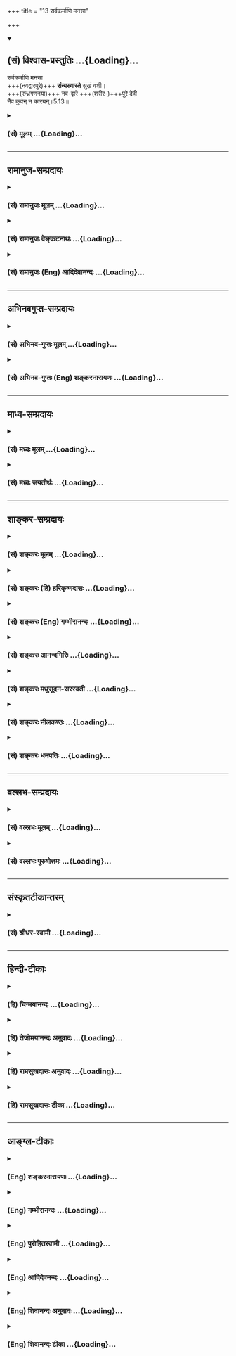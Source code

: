 +++
title = "13 सर्वकर्माणि मनसा"

+++
<div class="js_include" newlevelforh1="2" title="(सं) विश्वास-प्रस्तुतिः" unfilled url="/mahAbhAratam/shlokashaH/06-bhIShma-parva/03-bhagavad-gItA-parva/saMskRtam/vishvAsa-prastutiH/05_karma-saMnyAsa-yogaH/13_sarvakarmANi_mana.md">
<details open><summary><h2>(सं) विश्वास-प्रस्तुतिः ...{Loading}...</h2></summary>

सर्वकर्माणि मनसा  
+++(नवद्वारपुरे)+++ **संन्यस्यास्ते** सुखं वशी।  
+++(रन्ध्रगणनया)+++ नव-द्वारे +++(शरीर-)+++पुरे देही  
नैव कुर्वन् न कारयन्॥5.13॥
</details>
</div>
<div class="js_include collapsed" newlevelforh1="3" title="(सं) मूलम्" unfilled url="/mahAbhAratam/shlokashaH/06-bhIShma-parva/03-bhagavad-gItA-parva/saMskRtam/mUlam/05_karma-saMnyAsa-yogaH/13_sarvakarmANi_mana.md">
<details><summary><h3>(सं) मूलम् ...{Loading}...</h3></summary>

सर्वकर्माणि मनसा संन्यस्यास्ते सुखं वशी।  
नवद्वारे पुरे देही नैव कुर्वन्न कारयन्।।5.13।।
</details>
</div>


_________________
## रामानुज-सम्प्रदायः
<div class="js_include collapsed" newlevelforh1="3" title="(सं) रामानुजः मूलम्" unfilled url="/mahAbhAratam/shlokashaH/06-bhIShma-parva/03-bhagavad-gItA-parva/saMskRtam/rAmAnujaH/mUlam/05_karma-saMnyAsa-yogaH/13_sarvakarmANi_mana.md">
<details><summary><h3>(सं) रामानुजः मूलम् ...{Loading}...</h3></summary>

।।5.13।। आत्मनः प्राचीन-कर्म-मूल-देह-सम्बन्ध-प्रयुक्तम् इदं कर्मणां कर्तृत्वं, न स्वरूपप्रयुक्तम्  
इति विवेकविषयेण **मनसा** सर्वाणि **कर्माणि नवद्वारे
पुरे सन्यस्य वशी देही**  
स्वयं देहाधिष्ठान-प्रयत्नम् **अकुर्वन्** देहेन
**न एव कारयन् सुखम् आस्ते।** 

</details>
</div>
<div class="js_include collapsed" newlevelforh1="3" title="(सं) रामानुजः वेङ्कटनाथः" unfilled url="/mahAbhAratam/shlokashaH/06-bhIShma-parva/03-bhagavad-gItA-parva/saMskRtam/rAmAnujaH/venkaTanAthaH/05_karma-saMnyAsa-yogaH/13_sarvakarmANi_mana.md">
<details><summary><h3>(सं) रामानुजः वेङ्कटनाथः ...{Loading}...</h3></summary>

  
  
।।5.13।। नैव किञ्चित्करोमि इत्यादेःफले सक्तो निबध्यते 5।12 इत्यन्तस्य
सङ्कलितार्थमुत्तरश्लोकसङ्गत्यर्थमाह अत इति। अनन्तरश्लोकार्थमाहअथेति।
शरीराश्रितेन्द्रियप्राणेषु कर्तृत्वसन्न्यासाभिधानादनन्तरं तदाश्रये शरीर
एव कर्तृत्वसन्न्यास उच्यत इति सङ्गतिः। शरीर कर्तृत्वसन्न्यासं प्रति
करणतयोक्तस्य मनसः करणीभावानुगुणव्यापारं दर्शयितुंआत्मन इत्याद्युक्तम्।
नहि देवादिदेहसम्बन्धमात्रकृतं पुण्यपापकर्तृत्वं
तत्सम्बन्धमात्रस्याकर्मवश्येऽपि सद्भावात् अतःप्राचीनकर्ममूलेत्युक्तम्।
मुख्यैः सप्तभिरर्वाक् द्वाभ्यां चात्र नवद्वारता पुरमेकादशद्वारम्
कठो.2।5।1 इति श्रुतौ तु नाभिब्रह्मरन्ध्राभ्यां सहैकादशद्वारतोक्तिः। पुरे
सन्न्यस्येति पुरस्य सन्न्यसनक्रियाधिकरणत्वेनान्वयः प्रकृतानुपयुक्त इति
भावः। नवद्वारे पुरे इति
निर्देशःसावयवत्वनिरवयवत्वसच्छिद्रत्वनिश्छिद्रत्वपृथुत्वाणुत्वस्वतन्त्रत्वपरतन्त्रत्वनियन्तृत्वनियन्तव्यत्वादिभिर्देहात्मनो
विवेकस्य प्रदर्शनार्थः। स्वयमिति देहादिपारतन्त्र्यरहित इत्यर्थः यद्वा
परिशुद्धेन स्वेन रूपेणेति भावः। वशी अभिमानबलात्काराद्यविषय इत्यर्थः।
प्रयत्नाश्रयत्वशरीरस्पन्दनादिहेतुत्वयोरौपाधिकत्वात्नैव कुर्वन्
इत्याद्युक्तम्। सुखमास्ते कर्तृत्वाभिमानप्रयुक्तक्लेशादिरहित आस्त
इत्यर्थः। पुरमिव शरीरं पौरानिवेन्द्रियाणि सार्वभौममिव परमात्मानं
भृत्यमिव स्वात्मानं पश्यतो भवति हि स्वास्थ्यम्। देहात्मभ्रमे हि
पुरादिष्वासीनोऽहमिति मन्यते तन्निवृत्तौ च देह एव पुरस्थानीयो भवतीति
भावः।  
  

</details>
</div>
<div class="js_include collapsed" newlevelforh1="3" title="(सं) रामानुजः (Eng) आदिदेवानन्दः" unfilled url="/mahAbhAratam/shlokashaH/06-bhIShma-parva/03-bhagavad-gItA-parva/saMskRtam/rAmAnujaH/english/AdidevAnandaH/05_karma-saMnyAsa-yogaH/13_sarvakarmANi_mana.md">
<details><summary><h3>(सं) रामानुजः (Eng) आदिदेवानन्दः ...{Loading}...</h3></summary>

5.13 The embodied self who is self-controlled, renounces all actions to the city of nine gates, i.e., the body with its sensory and motor functions which are nine in number. He discriminates that all actions are due to conjunction of the self with the body which is rooted in previous Karmas, and is not by Its own nature. \[It means that the self merely rests in the body, without any identification with bodily activities.\] Sri Krsna now teaches the natural condition of the self as It is:

</details>
</div>


_________________
## अभिनवगुप्त-सम्प्रदायः
<div class="js_include collapsed" newlevelforh1="3" title="(सं) अभिनव-गुप्तः मूलम्" unfilled url="/mahAbhAratam/shlokashaH/06-bhIShma-parva/03-bhagavad-gItA-parva/saMskRtam/abhinava-guptaH/mUlam/05_karma-saMnyAsa-yogaH/13_sarvakarmANi_mana.md">
<details><summary><h3>(सं) अभिनव-गुप्तः मूलम् ...{Loading}...</h3></summary>

।।5.13।। सर्वेति। यथा वेश्मान्तर्गतस्य पुंसो न गृहगतैर्जीर्णत्वादिभिः
योगः एवं मम चक्षुरादिच्छिद्रगवाक्षनवकालंकृतदेहगेहगतस्य न तद्धर्मयोगः।

</details>
</div>
<div class="js_include collapsed" newlevelforh1="3" title="(सं) अभिनव-गुप्तः (Eng) शङ्करनारायणः" unfilled url="/mahAbhAratam/shlokashaH/06-bhIShma-parva/03-bhagavad-gItA-parva/saMskRtam/abhinava-guptaH/english/shankaranArAyaNaH/05_karma-saMnyAsa-yogaH/13_sarvakarmANi_mana.md">
<details><summary><h3>(सं) अभिनव-गुप्तः (Eng) शङ्करनारायणः ...{Loading}...</h3></summary>

5.13 Sarva - etc. \[He would view as\] : 'Just as for a person within a
house there is no connection with dilapidation etc., that are found in
the house, in the same way for me too residing in the body-house
beautified with nine windows in the form of openings like the eyes etc.,
there is no connection with its attributes.' For -

</details>
</div>


_________________
## माध्व-सम्प्रदायः
<div class="js_include collapsed" newlevelforh1="3" title="(सं) मध्वः मूलम्" unfilled url="/mahAbhAratam/shlokashaH/06-bhIShma-parva/03-bhagavad-gItA-parva/saMskRtam/madhvaH/mUlam/05_karma-saMnyAsa-yogaH/13_sarvakarmANi_mana.md">
<details><summary><h3>(सं) मध्वः मूलम् ...{Loading}...</h3></summary>

।।5.13।। पुनः सन्न्यासशब्दार्थं स्पष्टयति सर्वकर्माणीति। मनसेति
विशेषणादभिमानत्यागः।

</details>
</div>
<div class="js_include collapsed" newlevelforh1="3" title="(सं) मध्वः जयतीर्थः" unfilled url="/mahAbhAratam/shlokashaH/06-bhIShma-parva/03-bhagavad-gItA-parva/saMskRtam/madhvaH/jayatIrthaH/05_karma-saMnyAsa-yogaH/13_sarvakarmANi_mana.md">
<details><summary><h3>(सं) मध्वः जयतीर्थः ...{Loading}...</h3></summary>

।।5.13।। सर्वकर्माणि इत्यस्य स्वरूपेण कर्मत्यागोऽर्थ इति प्रतीतिनिवारणाय
प्रतिपाद्यमाह **पुनरि**ति। प्राक्कर्तृत्वाभिमानत्याग उक्तः इदानीं तु
कारयितृत्वाभिमानत्यागोऽपीति स्पष्टनम्। स्वरूपेण कर्मत्याग एवोच्यत
इत्येतन्निराचष्टे **मनसे**ति। अन्यथा तद्व्यर्थं स्यादिति भावः।

</details>
</div>


_________________
## शाङ्कर-सम्प्रदायः
<div class="js_include collapsed" newlevelforh1="3" title="(सं) शङ्करः मूलम्" unfilled url="/mahAbhAratam/shlokashaH/06-bhIShma-parva/03-bhagavad-gItA-parva/saMskRtam/shankaraH/mUlam/05_karma-saMnyAsa-yogaH/13_sarvakarmANi_mana.md">
<details><summary><h3>(सं) शङ्करः मूलम् ...{Loading}...</h3></summary>

।।5.13।। सर्वाणि कर्माणि **सर्वकर्माणि संन्यस्य** परित्यज्य नित्यं
नैमित्तिकं काम्यं प्रतिषिद्धं च तानि सर्वाणि कर्माणि **मनसा**
विवेकबुद्ध्या कर्मादौ अकर्मसंदर्शनेन संत्यज्येत्यर्थः **आस्ते** तिष्ठति
**सुखम्।** त्यक्तवाङ्मनःकायचेष्टः निरायासः प्रसन्नचित्तः आत्मनः अन्यत्र
निवृत्तसर्वबाह्यप्रयोजनः इति सुखम् आस्ते इत्युच्यते। **वशी** जितेन्द्रिय
इत्यर्थः। क्व कथम् आस्ते इति आह **नवद्वारे पुरे।** सप्त शीर्षण्यानि
आत्मन उपलब्धिद्वाराणि अवाग् द्वे मूत्रपुरीषविसर्गार्थे तैः द्वारैः
नवद्वारं पुरम् उच्यते शरीरम् पुरमिव पुरम् आत्मैकस्वामिकम्
तदर्थप्रयोजनैश्च इन्द्रियमनोबुद्धिविषयैः अनेकफलविज्ञानस्य उत्पादकैः
पौरैरिव अधिष्ठितम्। तस्मिन् नवद्वारे पुरे देही सर्वं कर्म संन्यस्य आस्ते
किं विशेषणेन सर्वो हि देही संन्यासी असंन्यासी वा देहे एव आस्ते तत्र
अनर्थकं विशेषणमिति। उच्यते यस्तु अज्ञः देही
देहेन्द्रियसंघातमात्रात्मदर्शी स सर्वोऽपि गेहे भूमौ आसने वा आसे इति
मन्यते। न हि देहमात्रात्मदर्शिनः गेहे इव देहे आसे इति प्रत्ययः संभवति।
देहादिसंघातव्यतिरिक्तात्मदर्शिनस्तु देहे आसे इति प्रत्ययः उपपद्यते।
परकर्मणां च परस्मिन् आत्मनि अविद्यया अध्यारोपितानां विद्यया विवेकज्ञानेन
मनसा संन्यास उपपद्यते। उत्पन्नविवेकज्ञानस्य सर्वकर्मसंन्यासिनोऽपि गेहे
इव देहे एव नवद्वारे पुरे आसनम् प्रारब्धफलकर्मसंस्कारशेषानुवृत्त्या देह
एव विशेषविज्ञानोत्पत्तेः। देहे एव आस्ते इति अस्त्येव विशेषणफलम्
विद्वदविद्वत्प्रत्ययभेदापेक्षत्वात्।।  
  
यद्यपि कार्यकरणकर्माणि अविद्यया आत्मनि अध्यारोपितानि संन्यस्यास्ते
इत्युक्तम् तथापि आत्मसमवायि तु कर्तृत्वं कारयितृत्वं च स्यात् इति
आशङ्क्य आह **नैव कुर्वन्** स्वयम् **न** च कार्यकरणानि **कारयन्**
क्रियासु प्रवर्तयन्। किं यत् तत् कर्तृत्वं कारयितृत्वं च देहिनः
स्वात्मसमवायि सत् संन्यासात् न संभवति यथा गच्छतो गतिः
गमनव्यापारपरित्यागे न स्यात् तद्वत् किं वा स्वत एव आत्मनः न अस्ति इति
अत्र उच्यते न अस्ति आत्मनः स्वतः कर्तृत्वं कारयितृत्वं च। उक्तं हि
अविकार्योऽयमुच्यते (गीता 2.25) शरीरस्थोऽपि न करोति न लिप्यते (गीता
13.31) इति। ध्यायतीव लेलायतीव (बृ0 उ₀ 4.34) इति श्रुतेः।। किञ्च

</details>
</div>
<div class="js_include collapsed" newlevelforh1="3" title="(सं) शङ्करः (हि) हरिकृष्णदासः" unfilled url="/mahAbhAratam/shlokashaH/06-bhIShma-parva/03-bhagavad-gItA-parva/saMskRtam/shankaraH/hindI/harikRShNadAsaH/05_karma-saMnyAsa-yogaH/13_sarvakarmANi_mana.md">
<details><summary><h3>(सं) शङ्करः (हि) हरिकृष्णदासः ...{Loading}...</h3></summary>

।।5.13।। परंतु जो यथार्थ ज्ञानी है वह ( वशी जितेन्द्रिय पुरुष ) समस्त
कर्मोंको मनसे छोड़कर अर्थात् नित्य नैमित्तिक काम्य और निषिद्ध इन सब
कर्मोंको कर्मादिमें अकर्मदर्शनरूप विवेकबुद्धिके द्वारा त्यागकर सुखपूर्वक
स्थित हो जाता है। मन वाणी और शरीरकी चेष्टाको छोड़कर परिश्रमरहित
प्रसन्नचित्त और आत्मासे अतिरिक्त अन्य सब बाह्य प्रयोजनोंसे निवृत्त हुआ (
वह ) सुखपूर्वक स्थित होता है ऐसे कहा जाता है। वशी जितेन्द्रिय पुरुष कहाँ
और कैसे रहता है सो कहते हैं नौ द्वारवाले पुरमें रहता है। अभिप्राय यह कि
दो कान दो नेत्र दो नासिका और एक मुख शब्दादि विषयोंको उपलब्ध करनेके ये
सात द्वार शरीरके ऊपरी भागमें हैं और मलमूत्रका त्याग करनेके लिये दो
नीचेके अङ्गमें हैं इन नौ द्वारोंवाला शरीर पुर कहलाता है। शरीर भी एक
पुरकी भाँति पुर है जिसका स्वामी आत्मा है उस आत्माके लिये ही जिनके सब
प्रयोजन हैं एवं जो अनेक फल और विज्ञानके उत्पादक हैं उन इन्द्रिय मन
बुद्धि और विषयरूप पुरवासियोंसे जो युक्त है उस नौ द्वारवाले पुरमें देही
सब कर्मोंको छोड़कर रहता है। पू₀ इस विशेषणसे क्या सिद्ध हुआ संन्यासी हो
चाहे असंन्यासी सभी जीव शरीरमें ही रहते हैं। इस स्थलमें विशेषण देना
व्यर्थ है। उ₀ जो अज्ञानी जीव शरीर और इन्द्रियोंके संघातमात्रको आत्मा
माननेवाले हैं। वे सब घरमें भूमिपर या आसनपर बैठता हूँ ऐसे ही माना करते
हैं क्योंकि देहमात्रमें आत्मबुद्धियुक्त अज्ञानियोंको घरकी भाँति शरीरमें
रहता हूँ यह ज्ञान होना सम्भव नहीं। परंतु देहादिसंघातसे आत्मा भिन्न है
ऐसा जाननेवाले विवेकीको मैं शरीरमें रहता हूँ यह प्रतीति हो सकती है। तथा
निर्लेप आत्मामें अविद्यासे आरोपित जो परकीय ( देहइन्द्रियादिके ) कर्म हैं
उनका विवेकविज्ञानरूप विद्याद्वारा मनसे संन्यास होना भी सम्भव है। जिससे
विवेकविज्ञान उत्पन्न हो गया है ऐसे सर्वकर्मसंन्यासीका भी घरमें रहनेकी
भाँति नौ द्वारवाले शरीररूप पुरमें रहना प्रारब्धकर्मोंके अवशिष्ट
संस्कारोंकी अनुवृत्तिसे बन सकता है क्योंकि शरीरमें ही प्रारब्धफलभोगका
विशेष ज्ञान होना सम्भव है। अतः ज्ञानी और अज्ञानीकी प्रतीतिके भेदकी
अपेक्षासे देहे एव आस्ते इस विशेषणका फल अवश्य ही है। यद्यपि कार्य करण और
कर्म जो अविद्यासे आत्मामें आरोपित हैं उन्हें छोड़कर रहता है ऐसा कहा है
तथापि आत्मासे नित्य सम्बन्ध रखनेवाले कर्तापन और करानेकी प्रेरकता ये
दोनों भाव तो उस ( आत्मा ) में रहेंगे ही। इस शङ्कापर कहते हैं स्वयं न
करता हुआ और शरीरइन्द्रियादिसे न करवाता हुआ अर्थात् उनको कर्मोंमें
प्रवृत्त न करता हुआ ( रहता है )। पू₀ जैसे गमन करनेवालेकी गति गमनरूप
व्यापारका त्याग करनेसे नहीं रहती वैसे ही आत्मामें जो कर्तृत्व और
कारयितृत्व हैं वह क्या आत्माके नित्य सम्बन्धी होते हुए ही संन्याससे नहीं
रहते अथवा स्वभावसे ही आत्मामें नहीं हैं उ₀ आत्मामें कर्तृत्व और
कारयितृत्व स्वभावसे ही नहीं हैं क्योंकि यह आत्मा विकाररहित कहा जाता है।
हे कौन्तेय यह आत्मा शरीरमें स्थित हुआ भी न करता है और न लिप्त होता है।
ऐसा कह चुके हैं एवं ध्यान करता हुआसा क्रिया करता हुआसा। इस श्रुतिसे भी
यही सिद्ध होता है।

</details>
</div>
<div class="js_include collapsed" newlevelforh1="3" title="(सं) शङ्करः (Eng) गम्भीरानन्दः" unfilled url="/mahAbhAratam/shlokashaH/06-bhIShma-parva/03-bhagavad-gItA-parva/saMskRtam/shankaraH/english/gambhIrAnandaH/05_karma-saMnyAsa-yogaH/13_sarvakarmANi_mana.md">
<details><summary><h3>(सं) शङ्करः (Eng) गम्भीरानन्दः ...{Loading}...</h3></summary>

5.13 Aste, he continues; sukham, happily; sannyasya, having given up;
sarva-karmani, all actions-nitya, naimittika, kamya and nisiddha
(prohibited actions); \[See note on p. 128.-Tr.\] manasa, mentally,
through discriminating wisdom-i.e. having given up (all actions) by
seeing inaction in action, etc. Freed from the activities of speech,
mind and body, effortles, placid in mind, and devoid of all external
wants which are different from the Self, he continues happily. This is
what has been said. Where and how does the vasi, man of self-control,
i.e. one who has his organs under control, remain; This is being
answered: Nava-dvare pure, in the town with nine gates, of which seven
\[Two ears, two eyes nostrils, and mouth.\] are in the head for one's
own experiences, and two are below for urination and defecation. As
possessed of those gates, it is called the 'town with nine gates'. Being
like a town, the body is called a town with the Self as its only master.
And it is inhabited by the organs, mind, intellect and objects, like
citizens, as it were, which serve its needs and which are productive of
many results and experience. Renouncing all actions, the dehi, embodied
one, resides in that town with nine gates. Objection: What is the need
of this specification; For all embodied beings, be they monks or not,
reside in bodies to be sure! That being so, the specification is
needless. The answer is: The embodied one, however, who is
unenlightened, who perceives merely the aggregate of the body and organs
as the Self, he, in his totality, thinks, 'I am in a house, on the
ground, or on the seat.' For one who experiences the body alone as the
Self, there can certainly be no such conviction as, 'I am in the body,
like one's being in a house.' But, for one who realizes the Self as
distinct from the aggregate of body etc. it becomes reasonable to have
the conviction, 'I am in the bdoy. It is reasonable that as a result of
knowledge in the form of discriminating wisdom, there can be a mental
renunciation of the actions of others, which have been ignorantly
superimposed on the supreme Self. Even in the case of one in whom has
arisen discriminating wisdom and who has renounced all actions, there
can be, like staying in a house, the continuance in the body itself-the
town with nine gates-as a conseence of the persistence of the remnants
of the results of past actions which have started bearing fruit, because
the awareness of being distinct (from the body) arises while one is in
the body itself. Form the point of veiw of the difference between the
convictions of the enlightened and the unenlightened persons, the
alifying words, 'He continues in the body itself', do have a purpose to
serve. Although it has been stated that one continues (in the body) by
relinishing actions of the body and organs ignorantly superimposed on
the Self, still there may be the apprehesion that direct or indirect
agentship inheres in the Self. Anticipating this, the Lord says: na eva
kurvan, without himself doing anything at all; and na karayan, not
causing (others) to do, (not) inducing the body and organs to activity.
Objection: Is it that the direct or indirect agentship of the embodied
one inheres in the Self and ceases to be after renunciation, as the
movement of a traveller ceases with the stoppage of his movement; Or, is
it that they do not exist owing to the very nature of the Self; As to
this, the answer is: The Self by Its nature has neither direct nor
indirect agentship. For it was stated, 'It is said that৷৷.This (Self) is
unchangeable' (2.25). 'O son of Kunti, although existing in the body, It
does not act, nor is It affected' (13.31). And it is also stated in the
Upanisad, 'It seems to meditate, as it were; It seems to move, as it
were' (Br. 4.3.7).

</details>
</div>
<div class="js_include collapsed" newlevelforh1="3" title="(सं) शङ्करः आनन्दगिरिः" unfilled url="/mahAbhAratam/shlokashaH/06-bhIShma-parva/03-bhagavad-gItA-parva/saMskRtam/shankaraH/AnandagiriH/05_karma-saMnyAsa-yogaH/13_sarvakarmANi_mana.md">
<details><summary><h3>(सं) शङ्करः आनन्दगिरिः ...{Loading}...</h3></summary>

।।5.13।। तर्हि फले सक्तिं त्यक्त्वा सर्वैरपि कर्तव्यमिति कर्मसंन्यासस्य
निरवकाशत्वमित्याशङ्क्याऽविदुषः सकाशाद्विदुषो विशेषं दर्शयति
**यस्त्विति।** सर्वकर्मपरित्यागे प्राप्तं मरणं व्यावर्तयति **आस्त इति।**
वृत्तिं लभमानोऽपि शरीरतापेनाध्यात्मिकादिना तप्यमानस्तिष्ठतीति
चेन्नेत्याह **सुखमिति।** कार्यकरणसंघातपारवश्यं पर्युदस्यति **वशीति।**
आसनस्यापेक्षितमधिकरणं निर्दिशति **नवेति।** देहसंबन्धाभिमानाभासवत्त्वमाह
**देहीति।** मनसा सर्वकर्मसंन्यासेऽपि लोकसंग्रहार्थं बहिः सर्वं कर्म
कर्तव्यमिति प्राप्तं प्रत्याह **नैवेति।** तान्येव सर्वाणि कर्माणि
परित्याज्यानि विशिनष्टि **नित्यमिति।** तेषां परित्यागे हेतुमाह तानीति।
यदुक्तं सुखमास्त इति तदुपपादयति **त्यक्तेति।** जितेन्द्रियत्वं
कायवशीकारस्याप्युपलक्षणम् द्वे श्रोत्रे द्वे चक्षुषी द्वे नासिके
वागेकेति सप्त शीर्षण्यानि शिरोगतानि शब्दाद्युपलब्धिद्वाराणि। अथापि कथं
नवद्वारत्वमधोगताभ्यां पायूपस्थाभ्यां सहेत्याह **अर्वागिति।** शरीरस्य
पुरसाम्यं स्वामिना पौरैश्चाधिष्ठितत्वेन दर्शयति **आमेत्यादिना।** यद्यपि
देहे जीवनत्वाद्देहसंबन्धाभिमानाभासवानवतिष्ठते तथापि प्रवासीव परगेहे
तत्पूजापरिभवादिभिरप्रहृष्यन्नविषीदन्व्यामोहादिरहितश्च तिष्ठतीति मत्वाह
**तस्मिन्निति।** विशेषणमाक्षिपति **किमिति।** तदनुपपत्तिमेव दर्शयति
**सर्वो हीति।** सर्वसाधारणे देहावस्थाने संन्यस्य देहे तिष्ठति विद्वानिति
विशेषणमकिंचित्करमिति फलितमाह **तत्रेति।** विशेषणफलं दर्शयन्नुत्तरमाह
**उच्यत इति।** किमविवेकिनं प्रति विशेषणानर्थक्यं चोद्यते किं वा विवेकिनं
प्रतीति विकल्प्याद्यमङ्गीकरोति **यस्त्विति।** अज्ञत्वं देहित्वेहेतुः।
तदेव देहित्वं स्फुटयति **देहेति।** संघातात्मदर्शिनोऽपि देहे
स्थितिप्रतिभासः स्यादिति चेन्नेत्याह **नहीति।** द्वितीयं दूषयति
**देहादीति।** गृहादिषु देहस्यावस्थानेनात्मावस्थानभ्रमव्यावृत्त्यर्थं
देहे विद्वानास्त इति विशेषणमुपपद्यते विवेकवतो
देहेऽवस्थानप्रतिभाससंभवादित्यर्थः। ननु विवेकिनो देहावस्थानप्रतिभानेऽपि
वाङ्मनोदेहव्यापारात्मनां कर्मणां तस्मिन्प्रसङ्गाभावात्तत्त्यागेन
कुतस्तस्य देहेऽवस्थानमुच्यते तत्राह **परकर्मणां चेति।** ननु विवेकिनो
दिगाद्यनवच्छिन्नबाह्याभ्यन्तराविक्रियब्रह्मात्मतां मन्यमानस्य कुतो
देहेऽवस्थानमास्थातुं शक्यते तत्राह **उत्पन्नेति।** तत्र हेतुमाह
**प्रारब्धेति।** यदि प्रारब्धफलं धर्माधर्मात्मकं कर्म तस्योपभुक्तस्य
शेषादनुपभुक्ताद्देहादिसंस्कारोऽनुवर्तते तदनुवृत्त्या च तत्रैव देहे
विशेषविज्ञानमवस्थानविषयमुपपद्यतेऽतो विवेकवतः संन्यासिनो
देहेऽवस्थानव्यपदेशः संभवतीत्यर्थः। अविद्वत्प्रत्ययापेक्षया
विशेषणासंभवेऽपि विद्वत्प्रत्ययापेक्षया विशेषणमर्थवदित्युपसंहरति **देह
एवेति।** देहे स्वावस्थानविषयो
विद्वत्प्रत्ययस्तदविषयश्चाविद्वत्प्रत्ययस्तयोरेवं भेदे
विद्वत्प्रत्ययापेक्षया विशेषणमर्थवदित्युपसंहरन्नेव हेतुं विशदयति
**विद्वदिति।** आरोपितकर्तृत्वाद्यभावेऽपि स्वगतकर्तृत्वादि
दुर्वारमित्याशङ्कामनूद्य दूषयति **यद्यपीत्यादिना।** क्रियासु
प्रवर्तयन्नास्त इति पूर्वेण संबन्धः। पूर्वस्यापि शतुरेवमेव संबन्धः।
कर्तृत्वं कारयितृत्वं चात्मनो नेत्यत्र विचारयति **किमिति।** यत्कर्तृत्वं
कारयितृत्वं च तत्किं देहिनः स्वात्मसमवायि सदेव संन्यासान्न भवतीत्युच्यते
यथा गच्छतो देवदत्तस्य स्वगतैव गतिस्तत्स्थित्या त्यागान्न भवत्यथ वा
स्वारस्येन कर्तृत्वं कारयितृत्वं चात्मनो नास्तीति वक्तव्यमाद्ये
सक्रियत्वं द्वितीये कूटस्थत्वमित्यर्थः। द्वितीयं पक्षमाश्रित्योत्तरमाह
**अत्रेति।** उक्तेऽर्थे वाक्योपक्रममनुकूलयति **उक्तं हीति।** तत्रैव
वाक्यशेषमपि संवादयति **शरीरस्थोऽपीति।** स्मृत्युक्तेऽर्थे श्रुतिमपि
दर्शयति **ध्यायतीवेति।** उपाधिगतैव सर्वा विक्रिया नात्मनि
स्वतोऽस्तीत्यर्थः।

</details>
</div>
<div class="js_include collapsed" newlevelforh1="3" title="(सं) शङ्करः मधुसूदन-सरस्वती" unfilled url="/mahAbhAratam/shlokashaH/06-bhIShma-parva/03-bhagavad-gItA-parva/saMskRtam/shankaraH/madhusUdana-sarasvatI/05_karma-saMnyAsa-yogaH/13_sarvakarmANi_mana.md">
<details><summary><h3>(सं) शङ्करः मधुसूदन-सरस्वती ...{Loading}...</h3></summary>

।।5.13।। अशुद्धचित्तस्य केवलात्संन्यासात्कर्मयोगः श्रेयानिति पूर्वोक्तं
प्रपञ्च्याधुना शुद्धचित्तस्य सर्वकर्मसंन्यास एव श्रेयानित्याह नित्यं
नैमित्तिकं काम्यं प्रतिषिद्धं चेति सर्वाणि कर्माणि मनसाकर्मण्यकर्म यः
पश्येत् इत्यत्रोक्तेनाकर्त्रात्मस्वरूपसम्यग्दर्शनेन संन्यस्य परित्यज्य
प्रारब्धकर्मवशादास्ते तिष्ठत्येव। किं दुःखेन नेत्याह सुखमनायासेन
आयासहेतुकायवाङ्मनोव्यापारशून्यत्वात्। कायवाङ्मनांसि स्वच्छन्दानि कुतो न
व्याप्रियन्ते तत्राह वशी स्ववशीकृतकार्यकरणसंघातः। क्वास्ते। नवद्वारे
पुरे। द्वे श्रोत्रे द्वे चक्षुषी द्वे नासिके वागेकेति शिरसि सप्त द्वे
पायूपस्थाख्ये अध इति नवद्वारविशिष्टे देहे। देही देहभिन्नात्मदर्शी
प्रवासीव
परगेहेतत्पूजापरिभवादिभिरप्रहृष्यन्नविषीदन्नहंकारममकारशून्यस्तिष्ठति।
अज्ञो हि देहतादात्म्याभिमानाद्देह एव नतु देही। सच
देहाधिकरणमेवात्मनोऽधिकरणं मन्यमानो गृहे भूमावासने वाहमास इत्यभिमन्यते
नतु देहेऽहमास इति भेददर्शनाभावात्। संघातव्यतिरिक्तात्मदर्शी तु
सर्वकर्मसंन्यासी भेददर्शनाद्देहेऽहमास इति प्रतिपद्यते। अतएव
देहादिव्यापाराणामविद्ययात्मन्यक्रिये समारोपितानां विद्यया बाधएव
सर्वकर्मसंन्यास इत्युच्यते। एतस्मादेवाज्ञवैलक्षण्याद्युक्तं विशेषणं
नवद्वारे पुर आस्त इति। ननु देहादिव्यापाराणामात्मन्यारोपितानां
नौव्यापाराणां तीरस्थवृक्ष इव विद्यया बाधेऽपि स्वव्यापारेणात्मनः
कर्तृत्वं देहादिव्यापारेषु कारयितृत्वं च स्यादिति नेत्याह नैव कुर्वन्न
कारयन् आस्त इति संबन्धः।

</details>
</div>
<div class="js_include collapsed" newlevelforh1="3" title="(सं) शङ्करः नीलकण्ठः" unfilled url="/mahAbhAratam/shlokashaH/06-bhIShma-parva/03-bhagavad-gItA-parva/saMskRtam/shankaraH/nIlakaNThaH/05_karma-saMnyAsa-yogaH/13_sarvakarmANi_mana.md">
<details><summary><h3>(सं) शङ्करः नीलकण्ठः ...{Loading}...</h3></summary>

।।5.13।। एवमविद्वान्फलासक्त्यनासक्तिवशात्कर्मभिर्बध्यते न बध्यते
चेत्युक्तम् विद्वांस्तु तद्विपरीत इत्याह **सर्वकर्माणीति।** वशी
जितचित्तः समाधिस्थो योगी नवद्वारे नवैव पञ्चज्ञानेन्द्रियाणि षष्ठः
प्राणस्तेनैव तत्प्रवर्त्यानां कर्मेन्द्रियाणां संग्रहः।
बुद्ध्यहंकारचित्तानीति नव। एतानि द्वाराणीव पुरपतेर्जीवस्य भोगार्थं
विषयप्रवेशस्थानानि यस्मिन्नवद्वारे शरीराख्ये पुरे
विचित्रवासनाकल्पितानन्तविषयवति अनेकैः कर्मसचिवैरधिष्ठिते
सुखदुःखादिनानापण्यवति मनसा सर्वद्वारोद्धाटनकुञ्चिकया सह सर्वाणि कर्माणि
पुरपतिरिव राजकार्याणि संन्यस्य सुखं निर्विकल्पसंविन्मात्ररूपेणास्ते।
कर्माणि क्षेत्रस्यैव धर्मो नत्वात्मन इति क्षेत्रे त्यक्तुं शक्यान्येव।
तथाच श्रुतिःशरीरे पाप्मनो हित्वा इति। यत्र सुहार्दः सुकृतो मदन्ते विहाय
रोगं तन्वा्ँस्वायाम् इति च। देही सन् देहाभिमानकाले।
व्युत्थानेऽपीत्यर्थः। तदापि नैव कुर्वन्नास्ते नापि कारयन्नास्ते
राजेवामात्येषु निहितभारः। समाधौ क्षेत्रेण सहात्मनः संबन्धाभावदर्शनात्।
यद्वा नवद्वाराणि चक्षुःश्रोत्रनासाबिलद्वन्द्वानि षट् सप्तमं मुखं अधस्तने
द्वे इति। अस्मिन्पक्षे इन्द्रियाणि परिचारका बुद्धिरमात्योऽहंकारो युवराज
इत्यादिकमूह्यम्। विदुषः कर्मसंबन्ध एव नास्ति दूरे तत्फलासक्त्यनासक्ती
इति भावः।

</details>
</div>
<div class="js_include collapsed" newlevelforh1="3" title="(सं) शङ्करः धनपतिः" unfilled url="/mahAbhAratam/shlokashaH/06-bhIShma-parva/03-bhagavad-gItA-parva/saMskRtam/shankaraH/dhanapatiH/05_karma-saMnyAsa-yogaH/13_sarvakarmANi_mana.md">
<details><summary><h3>(सं) शङ्करः धनपतिः ...{Loading}...</h3></summary>

।।5.13।। एवमशुद्धचित्तस्याविदुषः संन्यासात्कर्मयोगो विशिष्यत
इत्युपपादितम्। शुद्धचित्तः परमार्थदर्शी कथमास्त इत्यपेक्षायामाह
**सर्वेति।** सर्वाणि नित्यं नैमित्तिकं काम्यं प्रतिषिद्धं चेति तानि
कर्माणि मनसा विवेकबुद्य्धा कर्मादावकर्मदर्शनेन संत्यज्य सुखमास्ते
दुःखहेतुसर्वव्यापारोपरभात्। यतः वशी जितेन्द्रियः। क्व आस्त इत्यत आह।
नवद्वारे पुरे। द्वे श्रोत्रे नेत्रे नासिके मुखं चेति सप्त शिरसि अवाक्
द्वे मूत्रपुरीषविसर्गार्थे। एवं नवद्वारयुक्ते पुरे नगरस्थानीये
आत्मेकस्वामिके इन्द्रियाणि परिचारकाः बुद्धिरमात्योऽहंकारो युवराजो
मनःशिल्पीत्येवंरुपैरिन्द्रियादिभिः पौरेरधिष्ठिते आस्ते। यतो देही
देहाद्य्वतिरिक्तात्मदर्शी। यस्त्वज्ञः सतु देहात्मदर्शी गेहादावास्तेऽतो
युक्तं विशेषणम्। यद्यप्येवं तथाप्यात्मसमवायित्वेन कर्तृत्वकारयितृत्वे
तस्य स्यातामित्यत आह। नैव कुर्वन्स्वयं न च कारयन् कार्यकरणानि क्रियासु
प्रवर्तयन्नास्त इति संबन्धः। यत्तु वशी विवेकवैराग्यसंपन्नो नवद्वारे पुरे
मानुषे शरीरे सुखमास्त इति संबन्धः। यद्यपि नवद्वारं श्वमार्जारादिशरीरमपि
भवति तथापि वशिशब्दसंयोगान्मानुषमिति लभ्यते। सुखमिति क्रियाविशेषणम्।
अनेनान्तःकरणस्य हर्षशोकादयः परिणामा निराकृताः। वशीत्यत्र वैराग्योक्त्या
रागाद्यपरपर्यायकामतदवस्थाविशेषक्रोधरूपावन्तःकरणपरिणामौ वारितौ।
विवेकोक्त्या चाहंकारतन्निबन्धनममकाराध्यासौ चिन्तनात्मकचित्तपरिणामं च
निराकृत्य विशुद्धचिदाकारतया बुद्धेरवस्थानमुक्तम्। ततश्च
विशुद्धचिदाकारबुद्धिपरिणाम एव निष्कृष्टो वशिशब्देनोक्तः। किं कृत्वेत्यत
आह। मनसा सह सर्वकर्माणि संन्यस्य त्यागेन ज्ञानमप्युपलक्ष्यते। ततश्च
संन्यस्यात्मानं ज्ञात्वा सुखमास्त इति ज्ञेयम्। वशिनं विशिनष्टि
**अदेहीति।** देहो लिङ्गशरीरं तद्रहितः। अयमाशयः षोडशकलात्मा हि पुरुषः।
तत्र भूतेन्द्रियप्राणाः प्रवर्त्याः। प्रवर्तकमन्तःकरणम्। तच्च
बुद्धिसंकल्पकतया। सर्वो हि बुद्य्धा निश्चित्य मनसा संकल्प्य प्रवर्तते।
तत्र मनस्त्यागेन विज्ञानकर्मत्यागः संभवतीति क्वेदानीं लिङ्गदेहः। नहि
शिरसि च्छिन्ने कबन्धो देहतां प्रतिपद्यते इति मनसेत्युक्तम्। बुद्धिस्तु
सर्वाकारपरित्यागेन चिन्मात्र उपसंक्रान्ताहंकारदीनां तु कथापि
विवेकेनोमन्मूलितेतीतरे व्याचख्युः। तत्रेदं वक्तव्यम् वशिशब्दयोगं विनापि
सर्वकर्माणीत्यादेर्योगात् प्रकरणाच्च मानुषशरीरमेवोपलभ्यते। सर्वकर्माणि
संन्यस्येत्यनेन निषिद्धादिमननरुपमानसकर्मत्यागे मनस्त्यागसिद्य्धा
त्यागकरणस्यापेक्षितत्वेन च सहशब्दध्याहृत्य पृथङ्यनस्त्यागवर्तनमसंगतम्।
किंच विवेकयुक्तमेव मनस्त्यागोऽतो विवेकयुक्तेन मनसा सर्वकर्माणि
संन्यस्येत्येव युक्तम्। एतेन वशिशब्देन विवेकवैराग्ययुक्तत्ववर्णनं
प्रत्युक्तम्। वशिशब्दस्य स्वतन्त्रवाचि त्वेन जितेन्द्रियत्वप्रतीत्या
इतरोक्तार्थस्यार्थिकार्थत्वात्। यदप्यदेही लिङ्गशरीररहित इति तदपि न।
भेदबोधकेनिप्रत्येन देहादितरात्मदर्शीति वर्णनस्यैव नवद्वारे पुरे आस्ते
इत्यस्य योगेन स्वारसिकत्वेन प्रश्लेषेण क्लिष्टकल्पनाया अन्याय्यत्वात्।
इमामेवारुचिं मनसि निधाय
पक्षान्तरस्यैतद्य्वाख्यानकर्तृभिर्दर्शितत्वाच्चेति दिक्। यदप्यन्ते वशी
जितचित्तः। समाधिस्थो योगी नवद्वारे नवैव पञ्च ज्ञानेन्द्रियाणि षष्ठः
प्राणस्तेनैव तत्प्रवर्त्यानां कर्मेन्द्रियाणां संग्रहः।
बुद्य्धहंकारचित्तानीति नवैतानि द्वाराणीव पुरपतेर्जीवस्य भोगार्थं
विषयप्रवेशस्थानानि यस्मिन्नवद्वारे पुरे शरीराख्ये
विचित्रवासनाकल्पितानन्तविषयवति अनेकैः कर्मसचिवैरधिष्ठिते
सुखदुःखादिनानापण्यवति मनसा सर्वद्वारेद्धाटनकुञ्चिकया सह सर्वाणि कर्माणि
पुरपतिरिव राज्यकार्याणि संन्यस्य सुखं निर्विकल्पसंविन्मात्ररुपेणास्ते
इति तदपि असङ्गतमेव। चित्तस्य वृत्तिनिरोधरुपजयापेक्षया
वस्त्रादित्यागवदितरत्यागाप्रसिद्य्धा मनसा सहेति सहशब्दाध्याहारेण
वर्णनस्य पुनरुक्तिग्रस्तत्वात्। मृतशरीरस्य पुरस्य सत्त्वेऽपि
परोक्तद्वाराणामभावेन नवद्वाराणि यस्मिन्नित्युक्तेरनुचितत्वात्।
निर्विकल्पसमाधिस्थस्य भोगप्राप्तिद्वाराणां लयादहं देहाद्भिन्न
इत्येतावन्मात्रभानस्याप्यभावात्। नवद्वारे पुरे आस्ते इत्यस्य
वैयर्थ्यापत्तेश्चेतिदिक्।

</details>
</div>


_________________
## वल्लभ-सम्प्रदायः
<div class="js_include collapsed" newlevelforh1="3" title="(सं) वल्लभः मूलम्" unfilled url="/mahAbhAratam/shlokashaH/06-bhIShma-parva/03-bhagavad-gItA-parva/saMskRtam/vallabhaH/mUlam/05_karma-saMnyAsa-yogaH/13_sarvakarmANi_mana.md">
<details><summary><h3>(सं) वल्लभः मूलम् ...{Loading}...</h3></summary>

।।5.13।। अतो योगे मनसैव कर्मत्यागः बाह्यतः कर्म करणं चाभिप्रेतम् अन्यथा
मिथ्याचार इति तत्त्वं स्पष्टयति सर्वकर्माणीति। योगे समभूतेन मनसा
सन्न्यस्यास्ते सुखं यथा भवति तथा स्वयं नैव कुर्वन्मनसा त्यागात्
इन्द्रियैरपि न कारयन्निति साङ्ख्याद्भेदोऽपि सूचितः।

</details>
</div>
<div class="js_include collapsed" newlevelforh1="3" title="(सं) वल्लभः पुरुषोत्तमः" unfilled url="/mahAbhAratam/shlokashaH/06-bhIShma-parva/03-bhagavad-gItA-parva/saMskRtam/vallabhaH/puruShottamaH/05_karma-saMnyAsa-yogaH/13_sarvakarmANi_mana.md">
<details><summary><h3>(सं) वल्लभः पुरुषोत्तमः ...{Loading}...</h3></summary>

  
  
।।5.13।। एवं भगवद्भक्तो भगवदाज्ञया कर्म कुर्वन् सुखमाप्नोति अयुक्तस्तु
फलाशया कर्म कुर्वन् बद्धो भवतीत्युक्तं तत्र अभक्तस्य सर्वकर्मत्याग
एवोत्तम इत्यर्जुनमनस्याभासं प्राप्य त्यागेऽपि भक्तानामेव सुखं
नेतरेषामित्याह सर्वकर्माणीति। वशी भगवद्वशे स्थितः सर्वकर्माणि सन्नयस्य
त्यक्त्वा नवद्वारे पुरे श्रवणादिकरणसमर्थे देहे देही भगवदर्थं
देहाभिमानवान् सुखमास्ते तिष्ठति। मनसा नैव कुर्वन् स्वार्थाहङ्काराभावान्न
किञ्चित्कुर्वन्। न वा ममताभावादन्येभ्यः परोपकार उपदेशादिना
कारयन् सुखमास्त इति भावः।  
  

</details>
</div>


_________________
## संस्कृतटीकान्तरम्
<div class="js_include collapsed" newlevelforh1="3" title="(सं) श्रीधर-स्वामी" unfilled url="/mahAbhAratam/shlokashaH/06-bhIShma-parva/03-bhagavad-gItA-parva/saMskRtam/shrIdhara-svAmI/05_karma-saMnyAsa-yogaH/13_sarvakarmANi_mana.md">
<details><summary><h3>(सं) श्रीधर-स्वामी ...{Loading}...</h3></summary>

।।5.13।। एवं तावच्चित्तशुद्धिशून्यस्य संन्यासात्कर्मयोगो विशिष्यत
इत्येतत्प्रपञ्चितम्। इदानीं शुद्धचित्तस्य संन्यासः श्रेष्ठ इत्याह
**सर्वकर्माणीति।** वशी यतचित्तः। सर्वाणि कर्माणि विक्षेपकाणि मनसा
विवेकयुक्तेन संन्यस्य सुखं यथा भवत्येवं ज्ञाननिष्ठः सन्नास्ते। क्वास्त
इत्यत आह। नवद्वारे नेत्रे नासिके कर्णौ मुखं चेति सप्त शिरोगतानि अधोगते
द्वे पायूपस्थरूपे इत्येवं नव द्वाराणि यस्मिंस्तस्मिन्पुरे
पुरवदहंभावशून्ये देहे देही अवतिष्ठते। अहंकाराभावादेव स्वयं तेन देहेन नैव
कुर्वन्ममकाराभावाच्च न कारयन्नित्यविशुद्धचित्ताद्ध्यावृत्तिरुक्ता।
अविशुद्धचित्तो हि संन्यस्य पुनः करोति कारयति च। नत्वयं तथा। अतः सुखमास्त
इत्यर्थः।

</details>
</div>


_________________
## हिन्दी-टीकाः
<div class="js_include collapsed" newlevelforh1="3" title="(हि) चिन्मयानन्दः" unfilled url="/mahAbhAratam/shlokashaH/06-bhIShma-parva/03-bhagavad-gItA-parva/hindI/chinmayAnandaH/05_karma-saMnyAsa-yogaH/13_sarvakarmANi_mana.md">
<details><summary><h3>(हि) चिन्मयानन्दः ...{Loading}...</h3></summary>

।।5.13।। जगत् से पलायन करना संन्यास नहीं है। मिथ्या धारणाओं एवं
अविवेकपूर्ण आसक्तियों का त्याग ही वास्तविक संन्यास है। जिस पुरुष की
सम्पूर्ण इन्द्रियाँ एवं मन की प्रवृत्तियाँ स्वयं के वश में हैं और जिसके
कर्म अहंकार और स्वार्थ से रहित होते हैं उसे ही अनिर्वचनीय आनन्द परम
संतोष प्राप्त होता है। तब वह सुखपूर्वक शरीर रूपी नवद्वार नगरी में निवास
करता है। नवद्वारयुक्त नगरी का रूपक उपनिषदों में प्रसिद्ध है। शरीर को उस
नगरी के समान माना गया है जो प्राचीन काल में किलों की प्राचीर के अन्दर
बसायी गयी होता थी। इस शरीर रूपी नगरी के नवद्वार हैं दो आँखें दो नासिका
छिद्र दो कान मुँह जननेन्द्रिय तथा गुदेन्द्रिय। इस शरीर में जीवन व्यापार
सुचारु रूप से चलने के लिए इनमें से समस्त अथवा अधिकांश द्वारों का होना
आवश्यक है। जैसे एक राजा किले में रहकर अपने मंत्रियों द्वारा शासन करता है
तब उसकी परिस्थिति मात्र से अधिकारीगण प्रेरणाशक्ति और अनुमति प्राप्त कर
अपनाअपना कार्य करते है इसी प्रकार चैतन्य आत्मा स्वयं अकर्ता रहते हुये भी
उसके केवल सान्निध्य से समस्त ज्ञानेन्द्रयाँ एवं कर्मेन्द्रियां
स्वव्यापार मे व्यस्त रहती हैं। इस प्रसिद्ध रूपक का प्रयोग करते हुए
श्रीकृष्ण कहते हैं कि संयमी एवं तत्त्वदर्शी पुरुष शरीर में सुख से रहते
हुए उपाधियों के कार्य देखता रहता है परन्तु स्वयं न कर्म करता है और न
उपाधियों से करवाता है। और

</details>
</div>
<div class="js_include collapsed" newlevelforh1="3" title="(हि) तेजोमयानन्दः अनुवादः" unfilled url="/mahAbhAratam/shlokashaH/06-bhIShma-parva/03-bhagavad-gItA-parva/hindI/tejomayAnandaH/anuvAdaH/05_karma-saMnyAsa-yogaH/13_sarvakarmANi_mana.md">
<details><summary><h3>(हि) तेजोमयानन्दः अनुवादः ...{Loading}...</h3></summary>

।।5.13।। सब कर्मों का मन से संन्यास करके संयमी पुरुष नवद्वार वाली शरीर
रूप नगरी में सुख से रहता हुआ न कर्म करता है और न करवाता है।।

</details>
</div>
<div class="js_include collapsed" newlevelforh1="3" title="(हि) रामसुखदासः अनुवादः" unfilled url="/mahAbhAratam/shlokashaH/06-bhIShma-parva/03-bhagavad-gItA-parva/hindI/rAmasukhadAsaH/anuvAdaH/05_karma-saMnyAsa-yogaH/13_sarvakarmANi_mana.md">
<details><summary><h3>(हि) रामसुखदासः अनुवादः ...{Loading}...</h3></summary>

।।5.13।। जिसकी इन्द्रियाँ और मन वशमें हैं, ऐसा देहधारी पुरुष नौ
द्वारोंवाले शरीररूपी पुरमें सम्पूर्ण कर्मोंका विवेकपूर्वक मनसे त्याग
करके निःसन्देह न करता हुआ और न करवाता हुआ सुखपूर्वक (अपने स्वरूपमें)
स्थित रहता है।

</details>
</div>
<div class="js_include collapsed" newlevelforh1="3" title="(हि) रामसुखदासः टीका" unfilled url="/mahAbhAratam/shlokashaH/06-bhIShma-parva/03-bhagavad-gItA-parva/hindI/rAmasukhadAsaH/TIkA/05_karma-saMnyAsa-yogaH/13_sarvakarmANi_mana.md">
<details><summary><h3>(हि) रामसुखदासः टीका ...{Loading}...</h3></summary>

5.13।।***व्याख्या--*'वशी देही'--**इन्द्रियाँ, मन, बुद्धि आदिमें
ममता-आसक्ति होनेसे ही ये मनुष्यपर अपना अधिकार जमाते हैं। ममता-आसक्ति न
रहनेपर ये स्वतः अपने वशमें रहते हैं। साङ्ख्ययोगीकी इन्द्रियाँ, मन, बुद्धि
आदिमें ममता-आसक्ति न रहनेसे ये सर्वथा उसके वशमें रहते हैं। इसलिये यहाँ
उसे **'वशी'** कहा गया है।  
  
जबतक किसी भी मनुष्यका प्रकृतिके कार्य (शरीर, इन्द्रियों आदि) के साथ
किञ्चिन्मात्र भी कोई प्रयोजन रहता है, तबतक वह प्रकृतिके 'अवश' अर्थात्
वशीभूत रहता है--**'कार्यते ह्यवशः कर्म सर्वः प्रकृतिजैर्गुणैः'** (गीता
3। 5)। प्रकृति सदैव क्रियाशील रहती है। अतः प्रकृतिसे सम्बन्ध बना रहनेके
कारण मनुष्य कर्मरहित हो ही नहीं सकता। परन्तु प्रकृतिके कार्य स्थूल,
सूक्ष्म और कारण--तीनों शरीरोंसे ममता-आसक्तिपूर्वक कोई सम्बन्ध न होनेसे
साङ्ख्ययोगी उनकी क्रियाओंका कर्ता नहीं बनता। यद्यपि साङ्ख्ययोगीका शरीरके
साथ किञ्चिन्मात्र भी सम्बन्ध नहीं होता, तथापि लोगोंकी दृष्टिमें वह
शरीरधारी ही दीखता है। इसलिये उसे **'देही'**कहा गया है।

</details>
</div>


_________________
## आङ्ग्ल-टीकाः
<div class="js_include collapsed" newlevelforh1="3" title="(Eng) शङ्करनारायणः" unfilled url="/mahAbhAratam/shlokashaH/06-bhIShma-parva/03-bhagavad-gItA-parva/english/shankaranArAyaNaH/05_karma-saMnyAsa-yogaH/13_sarvakarmANi_mana.md">
<details><summary><h3>(Eng) शङ्करनारायणः ...{Loading}...</h3></summary>

5.13. Having renounced all actions by mind, a man of self-control,
dwells happily in his body, a nine-win-dowed mansion, neither performing, nor causing others to perform \[actions\].

</details>
</div>
<div class="js_include collapsed" newlevelforh1="3" title="(Eng) गम्भीरानन्दः" unfilled url="/mahAbhAratam/shlokashaH/06-bhIShma-parva/03-bhagavad-gItA-parva/english/gambhIrAnandaH/05_karma-saMnyAsa-yogaH/13_sarvakarmANi_mana.md">
<details><summary><h3>(Eng) गम्भीरानन्दः ...{Loading}...</h3></summary>

5.13 The embodied man of self-control, having given up all actions mentally, continues happily in the town of nine gates, without doing or causing (others) to do anything at all.

</details>
</div>
<div class="js_include collapsed" newlevelforh1="3" title="(Eng) पुरोहितस्वामी" unfilled url="/mahAbhAratam/shlokashaH/06-bhIShma-parva/03-bhagavad-gItA-parva/english/purohitasvAmI/05_karma-saMnyAsa-yogaH/13_sarvakarmANi_mana.md">
<details><summary><h3>(Eng) पुरोहितस्वामी ...{Loading}...</h3></summary>

5.13 Mentally renouncing all actions, the self-controlled soul enjoys bliss in this body, the city of the nine gates, neither doing anything himself nor causing anything to be done.

</details>
</div>
<div class="js_include collapsed" newlevelforh1="3" title="(Eng) आदिदेवनन्दः" unfilled url="/mahAbhAratam/shlokashaH/06-bhIShma-parva/03-bhagavad-gItA-parva/english/AdidevanandaH/05_karma-saMnyAsa-yogaH/13_sarvakarmANi_mana.md">
<details><summary><h3>(Eng) आदिदेवनन्दः ...{Loading}...</h3></summary>

5.13 The embodied self, mentally resigning all actions as belonging to the city of nine gates (i.e., the body) and becoming self-controlled,
dwells happily, neither himself acting nor causing the body to act.

</details>
</div>
<div class="js_include collapsed" newlevelforh1="3" title="(Eng) शिवानन्दः अनुवादः" unfilled url="/mahAbhAratam/shlokashaH/06-bhIShma-parva/03-bhagavad-gItA-parva/english/shivAnandaH/anuvAdaH/05_karma-saMnyAsa-yogaH/13_sarvakarmANi_mana.md">
<details><summary><h3>(Eng) शिवानन्दः अनुवादः ...{Loading}...</h3></summary>

5.13 Mentally renouncing all actions and self-controlled, the embodied one rests happily in the nine-gated city, neither acting nor causing others (body and senses) to act.

</details>
</div>
<div class="js_include collapsed" newlevelforh1="3" title="(Eng) शिवानन्दः टीका" unfilled url="/mahAbhAratam/shlokashaH/06-bhIShma-parva/03-bhagavad-gItA-parva/english/shivAnandaH/TIkA/05_karma-saMnyAsa-yogaH/13_sarvakarmANi_mana.md">
<details><summary><h3>(Eng) शिवानन्दः टीका ...{Loading}...</h3></summary>

5.13 सर्वकर्माणि all actions; मनसा by the mind; संन्यस्य having renounced; आस्ते rests; सुखम् happily; वशी the selfcontrolled; नवद्वारे
in the ninegated; पुरे in the city; देही the embodied; न not; एव even;
कुर्वन् acting; न not; कारयन् causing to act.Commentary All actions --
(1) Nitya Karmas These are obligatory duties. Their performance does not produce any merit but their nonperformance produces demerit.
Sandhyavandana; etc.; belong to this category.(2) Naimittika Karmas These Karmas are performed on the occurrence of some special events such as the birth of a son; eclipse; etc.(3) Kamya Karmas These are optional.
They are intended for the attainment of some special ends (for getting rain; son; etc.)(4) Nishiddha Karmas These are forbidden actions such as theft; drinking liour; etc.(5) Prayaschitta Karmas Actions performed to neutralise the effects of evil actions or sins.The man who has controlled the senses renounces all actions by discrimination; by seeing inaction in action and rests happily in this body of nine openings (the ninegated city); because he is free from cares; worries; anxieties and fear and his mind is ite calm and he enjoys the supreme peace of the Eternal. In this ninegated city the Self is the king. The senses; the mind; the subconscious mind; and the intellect are the inhabitants or subjects.The ignorant wordly man says; I am resting in the easychair.
The man of wisdom who has realised that the Self is distinct from the body which is a product of the five elements; says; I am resting in this body. (Cf.XVIII.17;50)

</details>
</div>
